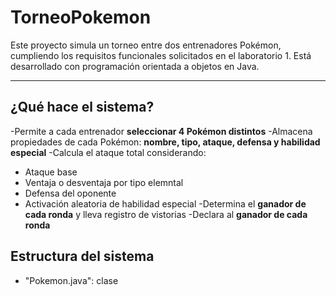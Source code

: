 # TorneoPokemon

Este proyecto simula un torneo entre dos entrenadores Pokémon, cumpliendo los requisitos funcionales solicitados en el laboratorio 1.
Está desarrollado con programación orientada a objetos en Java.

--- 

## ¿Qué hace el sistema?
-Permite a cada entrenador **seleccionar 4 Pokémon distintos**
-Almacena propiedades de cada Pokémon: **nombre, tipo, ataque, defensa y habilidad especial**
-Calcula el ataque total considerando:
  - Ataque base
  - Ventaja o desventaja por tipo elemntal
  - Defensa del oponente
  - Activación aleatoria de habilidad especial
-Determina el **ganador de cada ronda** y lleva registro de vistorias
-Declara al **ganador de cada ronda**

## Estructura del sistema

- "Pokemon.java": clase
